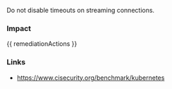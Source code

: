 
Do not disable timeouts on streaming connections.

### Impact
<!-- Add Impact here -->

<!-- DO NOT CHANGE -->
{{ remediationActions }}

### Links
- https://www.cisecurity.org/benchmark/kubernetes


